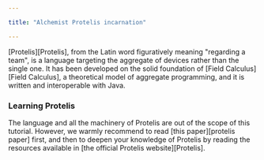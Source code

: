 ```yaml
---

title: "Alchemist Protelis incarnation"

---
```



[Protelis][Protelis], from the Latin word figuratively meaning "regarding a team", is a language targeting the aggregate of devices rather than the single one.
It has been developed on the solid foundation of [Field Calculus][Field Calculus], a theoretical model of aggregate programming, and it is written and interoperable with Java.

### Learning Protelis
The language and all the machinery of Protelis are out of the scope of this tutorial. However, we warmly recommend to read [this paper][protelis paper] first, and then to deepen your knowledge of Protelis by reading the resources available in [the official Protelis website][Protelis].

